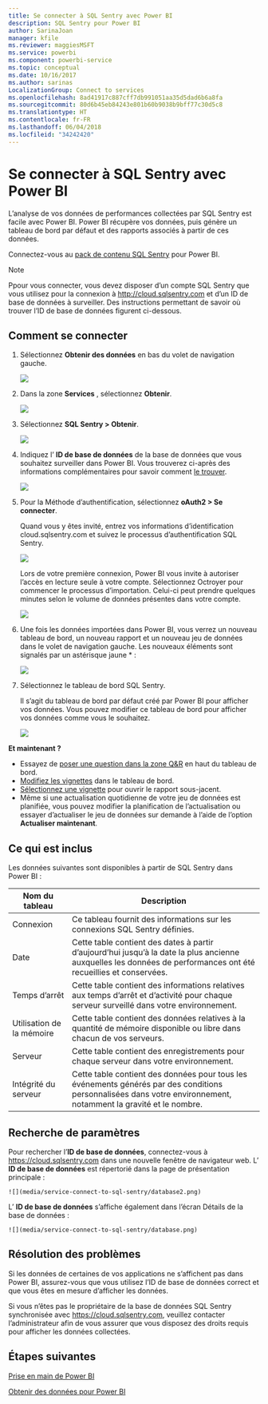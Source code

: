 ```yaml
---
title: Se connecter à SQL Sentry avec Power BI
description: SQL Sentry pour Power BI
author: SarinaJoan
manager: kfile
ms.reviewer: maggiesMSFT
ms.service: powerbi
ms.component: powerbi-service
ms.topic: conceptual
ms.date: 10/16/2017
ms.author: sarinas
LocalizationGroup: Connect to services
ms.openlocfilehash: 8ad41917c887cff7db991051aa35d5dad6b6a8fa
ms.sourcegitcommit: 80d6b45eb84243e801b60b9038b9bff77c30d5c8
ms.translationtype: HT
ms.contentlocale: fr-FR
ms.lasthandoff: 06/04/2018
ms.locfileid: "34242420"
---
```

# <a name="connect-to-sql-sentry-with-power-bi"></a>Se connecter à SQL Sentry avec Power BI
L’analyse de vos données de performances collectées par SQL Sentry est facile avec Power BI. Power BI récupère vos données, puis génère un tableau de bord par défaut et des rapports associés à partir de ces données.

Connectez-vous au [pack de contenu SQL Sentry](https://app.powerbi.com/groups/me/getdata/services/sql-sentry) pour Power BI.

>[!NOTE]
>Ppour vous connecter, vous devez disposer d’un compte SQL Sentry que vous utilisez pour la connexion à http://cloud.sqlsentry.com et d’un ID de base de données à surveiller.  Des instructions permettant de savoir où trouver l’ID de base de données figurent ci-dessous.

## <a name="how-to-connect"></a>Comment se connecter
1. Sélectionnez **Obtenir des données** en bas du volet de navigation gauche.
   
   ![](media/service-connect-to-sql-sentry/pbi_getdata.png)
2. Dans la zone **Services** , sélectionnez **Obtenir**.
   
   ![](media/service-connect-to-sql-sentry/pbi_getservices.png) 
3. Sélectionnez **SQL Sentry  \> Obtenir**.
   
   ![](media/service-connect-to-sql-sentry/sqlsentry.png)
4. Indiquez l’ **ID de base de données** de la base de données que vous souhaitez surveiller dans Power BI. Vous trouverez ci-après des informations complémentaires pour savoir comment [le trouver](#FindingParams).
   
   ![](media/service-connect-to-sql-sentry/img2400.png)
5. Pour la Méthode d’authentification, sélectionnez **oAuth2 \> Se connecter**.
   
   Quand vous y êtes invité, entrez vos informations d’identification cloud.sqlsentry.com et suivez le processus d’authentification SQL Sentry.
   
   ![](media/service-connect-to-sql-sentry/img6400.png)
   
   Lors de votre première connexion, Power BI vous invite à autoriser l’accès en lecture seule à votre compte. Sélectionnez Octroyer pour commencer le processus d’importation.  Celui-ci peut prendre quelques minutes selon le volume de données présentes dans votre compte.
   
   ![](media/service-connect-to-sql-sentry/img7400.png)
6. Une fois les données importées dans Power BI, vous verrez un nouveau tableau de bord, un nouveau rapport et un nouveau jeu de données dans le volet de navigation gauche. Les nouveaux éléments sont signalés par un astérisque jaune \* :
   
   ![](media/service-connect-to-sql-sentry/img8200.png)
7. Sélectionnez le tableau de bord SQL Sentry.
   
   Il s’agit du tableau de bord par défaut créé par Power BI pour afficher vos données. Vous pouvez modifier ce tableau de bord pour afficher vos données comme vous le souhaitez.
   
   ![](media/service-connect-to-sql-sentry/img9dashboard800.png)

**Et maintenant ?**

* Essayez de [poser une question dans la zone Q&R](power-bi-q-and-a.md) en haut du tableau de bord.
* [Modifiez les vignettes](service-dashboard-edit-tile.md) dans le tableau de bord.
* [Sélectionnez une vignette](service-dashboard-tiles.md) pour ouvrir le rapport sous-jacent.
* Même si une actualisation quotidienne de votre jeu de données est planifiée, vous pouvez modifier la planification de l’actualisation ou essayer d’actualiser le jeu de données sur demande à l’aide de l’option **Actualiser maintenant**.

## <a name="whats-included"></a>Ce qui est inclus
Les données suivantes sont disponibles à partir de SQL Sentry dans Power BI :

| Nom du tableau | Description |
| --- | --- |
| Connexion |Ce tableau fournit des informations sur les connexions SQL Sentry définies. |
| Date<br /> |Cette table contient des dates à partir d’aujourd’hui jusqu’à la date la plus ancienne auxquelles les données de performances ont été recueillies et conservées. |
| Temps d’arrêt<br /> |Cette table contient des informations relatives aux temps d’arrêt et d’activité pour chaque serveur surveillé dans votre environnement. |
| Utilisation de la mémoire<br /> |Cette table contient des données relatives à la quantité de mémoire disponible ou libre dans chacun de vos serveurs.<br /> |
| Serveur<br /> |Cette table contient des enregistrements pour chaque serveur dans votre environnement. |
| Intégrité du serveur<br /> |Cette table contient des données pour tous les événements générés par des conditions personnalisées dans votre environnement, notamment la gravité et le nombre. |

<a name="FindingParams"></a>

## <a name="finding-parameters"></a>Recherche de paramètres
Pour rechercher l’**ID de base de données**, connectez-vous à <https://cloud.sqlsentry.com> dans une nouvelle fenêtre de navigateur web.  L’ **ID de base de données** est répertorié dans la page de présentation principale :

    ![](media/service-connect-to-sql-sentry/database2.png)

L’ **ID de base de données** s’affiche également dans l’écran Détails de la base de données :

    ![](media/service-connect-to-sql-sentry/database.png)


## <a name="troubleshooting"></a>Résolution des problèmes
Si les données de certaines de vos applications ne s’affichent pas dans Power BI, assurez-vous que vous utilisez l’ID de base de données correct et que vous êtes en mesure d’afficher les données. 

Si vous n’êtes pas le propriétaire de la base de données SQL Sentry synchronisée avec <https://cloud.sqlsentry.com>, veuillez contacter l’administrateur afin de vous assurer que vous disposez des droits requis pour afficher les données collectées.

## <a name="next-steps"></a>Étapes suivantes
[Prise en main de Power BI](service-get-started.md)

[Obtenir des données pour Power BI](service-get-data.md)

